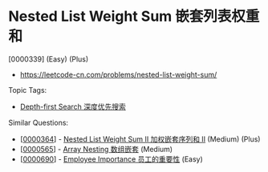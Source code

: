 # Nested List Weight Sum 嵌套列表权重和

[0000339] (Easy) (Plus)

- https://leetcode-cn.com/problems/nested-list-weight-sum/

Topic Tags:

- [Depth-first Search 深度优先搜索](https://leetcode-cn.com/tag/depth-first-search/)

Similar Questions:

- [[0000364](https://leetcode-cn.com/problems/nested-list-weight-sum-ii/)] - [Nested List Weight Sum II 加权嵌套序列和 II](./0000364.nested-list-weight-sum-ii.md) (Medium) (Plus)
- [[0000565](https://leetcode-cn.com/problems/array-nesting/)] - [Array Nesting 数组嵌套](./0000565.array-nesting.md) (Medium)
- [[0000690](https://leetcode-cn.com/problems/employee-importance/)] - [Employee Importance 员工的重要性](./0000690.employee-importance.md) (Easy)
